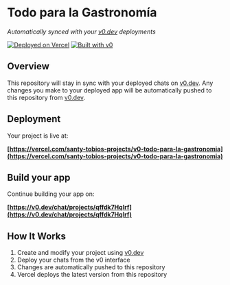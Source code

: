 # Todo para la Gastronomía 

*Automatically synced with your [v0.dev](https://v0.dev) deployments*

[![Deployed on Vercel](https://img.shields.io/badge/Deployed%20on-Vercel-black?style=for-the-badge&logo=vercel)](https://vercel.com/santy-tobios-projects/v0-todo-para-la-gastronomia)
[![Built with v0](https://img.shields.io/badge/Built%20with-v0.dev-black?style=for-the-badge)](https://v0.dev/chat/projects/qffdk7HqIrf)

## Overview

This repository will stay in sync with your deployed chats on [v0.dev](https://v0.dev).
Any changes you make to your deployed app will be automatically pushed to this repository from [v0.dev](https://v0.dev).

## Deployment

Your project is live at:

**[https://vercel.com/santy-tobios-projects/v0-todo-para-la-gastronomia](https://vercel.com/santy-tobios-projects/v0-todo-para-la-gastronomia)**

## Build your app

Continue building your app on:

**[https://v0.dev/chat/projects/qffdk7HqIrf](https://v0.dev/chat/projects/qffdk7HqIrf)**

## How It Works

1. Create and modify your project using [v0.dev](https://v0.dev)
2. Deploy your chats from the v0 interface
3. Changes are automatically pushed to this repository
4. Vercel deploys the latest version from this repository